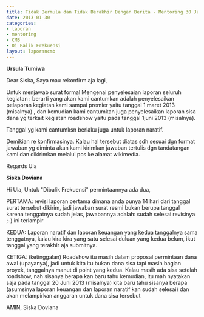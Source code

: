 ```yaml
---
title: Tidak Bermula dan Tidak Berakhir Dengan Berita - Mentoring 30 Januari 2013
date: 2013-01-30
categories:
- laporan
- mentoring
- CMB
- Di Balik Frekuensi
layout: laporancmb
---
```


**Ursula Tumiwa**

Dear Siska, Saya mau rekonfirm aja lagi,

Untuk menjawab surat formal Mengenai penyelesaian laporan seluruh kegiatan : berarti yang akan kami cantumkan adalah penyelesaikan pelaporan kegiatan kami sampai premier yaitu tanggal 1 maret 2013 (misalnya) , dan kemudian kami cantumkan juga penyelesaikan laporan sisa dana yg terkait kegiatan roadshow yaitu pada tanggal 1juni 2013 (misalnya).

Tanggal yg kami cantumksn berlaku juga untuk laporan naratif.

Demikian re konfirmasinya. Kalau hal tersebut diatas sdh sesuai dgn format jawaban yg diminta akan kami kirimkan jawaban tertulis dgn tandatangan kami dan dikirimkan melalui pos ke alamat wikimedia.

Regards Ula


**Siska Doviana**

Hi Ula, Untuk "Dibalik Frekuensi" permintaannya ada dua,

PERTAMA: revisi laporan pertama dimana anda punya 14 hari dari tanggal surat tersebut dikirim, jadi jawaban surat resmi bukan berupa tanggal karena tenggatnya sudah jelas, jawabannya adalah: sudah selesai revisinya ;-) ini terlampir

KEDUA: Laporan naratif dan laporan keuangan yang kedua tanggalnya sama tenggatnya, kalau kira kira yang satu selesai duluan yang kedua belum, ikut tanggal yang terakhir aja submitnya.

KETIGA: (ketinggalan) Roadshow itu masih dalam proposal permintaan dana awal (upayanya), jadi untuk kita itu bukan dana sisa tapi masih bagian proyek, tanggalnya manut di point yang kedua. Kalau masih ada sisa setelah roadshow, nah sisanya berapa kan baru tahu kemudian, itu mah nyatakan saja pada tanggal 20 Juni 2013 (misalnya) kita baru tahu sisanya berapa (asumsinya laporan keuangan dan laporan naratif kan sudah selesai) dan akan melampirkan anggaran untuk dana sisa tersebut

AMIN, Siska Doviana
